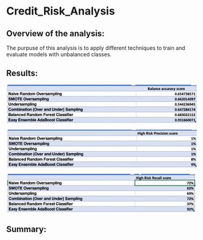 # Credit_Risk_Analysis

## Overview of the analysis: 

The purpuse of this analysis is to apply different techniques to train and evaluate models with unbalanced classes.

## Results: 
![](images/Balance_accuracy_score.png)

![](images/HIgh_Risk_Presicion_score.jpeg)

![](images/High_Risk_Recall_score.jpeg)




## Summary: 